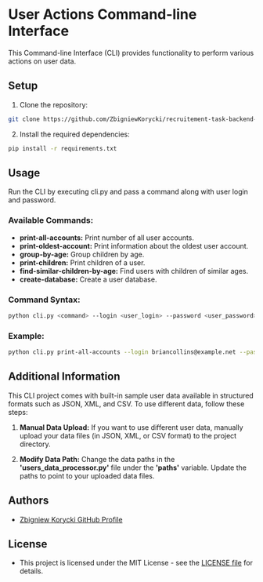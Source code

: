 <h1>User Actions Command-line Interface</h1>

This Command-line Interface (CLI) provides functionality to perform various actions on user data.

<h2>Setup</h2>

1. Clone the repository:
```bash
git clone https://github.com/ZbigniewKorycki/recruitement-task-backend-internship
```
2. Install the required dependencies:
```bash
pip install -r requirements.txt
````

<h2>Usage</h2>

Run the CLI by executing cli.py and pass a command along with user login and password.

<h3>Available Commands:</h3>
<ul>
<li><b>print-all-accounts:</b> Print number of all user accounts.</li>
<li><b>print-oldest-account:</b> Print information about the oldest user account.</li>
<li><b>group-by-age:</b> Group children by age.</li>
<li><b>print-children:</b> Print children of a user.</li>
<li><b>find-similar-children-by-age:</b> Find users with children of similar ages.</li>
<li><b>create-database:</b> Create a user database.</li>
</ul>

<h3>Command Syntax:</h3>

```bash
python cli.py <command> --login <user_login> --password <user_password>
```

<h3>Example:</h3>

```bash
python cli.py print-all-accounts --login briancollins@example.net --password R9AjA5nb$!
```

<h2>Additional Information</h2>

This CLI project comes with built-in sample user data available in structured formats such as JSON, XML, and CSV. To use different data, follow these steps:

1. <b>Manual Data Upload:</b> If you want to use different user data, manually upload your data files (in JSON, XML, or CSV format) to the project directory.

2. <b>Modify Data Path:</b> Change the data paths in the <b>'users_data_processor.py'</b> file under the <b>'paths'</b> variable. Update the paths to point to your uploaded data files.

<h2>Authors</h2>
<ul>
  <li> <a href="https://github.com/ZbigniewKorycki">Zbigniew Korycki GitHub Profile</a></li>
</ul>

<h2>License</h2>
<ul>
  <li> This project is licensed under the MIT License - see the <a href="https://choosealicense.com/licenses/mit/">LICENSE file</a> for details.</li>
</ul>
